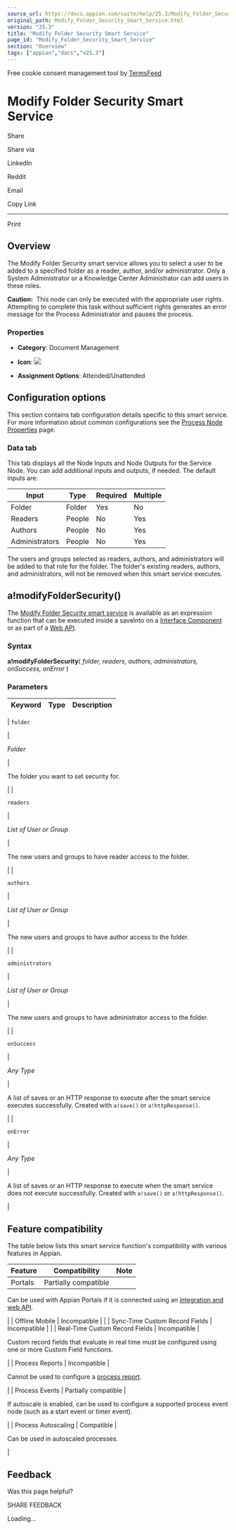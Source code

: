 ```yaml
---
source_url: https://docs.appian.com/suite/help/25.3/Modify_Folder_Security_Smart_Service.html
original_path: Modify_Folder_Security_Smart_Service.html
version: "25.3"
title: "Modify Folder Security Smart Service"
page_id: "Modify_Folder_Security_Smart_Service"
section: "Overview"
tags: ["appian","docs","v25.3"]
---
```



Free cookie consent management tool by [TermsFeed](https://www.termsfeed.com/)

# Modify Folder Security Smart Service

Share

Share via

LinkedIn

Reddit

Email

Copy Link

* * *

Print

## Overview

The Modify Folder Security smart service allows you to select a user to be added to a specified folder as a reader, author, and/or administrator. Only a System Administrator or a Knowledge Center Administrator can add users in these roles.

**Caution:**  This node can only be executed with the appropriate user rights. Attempting to complete this task without sufficient rights generates an error message for the Process Administrator and pauses the process.

### Properties

-   **Category**: Document Management

-   **Icon**: ![](images/Smart_Service_Icons/Modify_Folder_Security.png)

-   **Assignment Options**: Attended/Unattended

## Configuration options

This section contains tab configuration details specific to this smart service. For more information about common configurations see the [Process Node Properties](Process_Node_and_Smart_Service_Properties.html) page.

### Data tab

This tab displays all the Node Inputs and Node Outputs for the Service Node. You can add additional inputs and outputs, if needed. The default inputs are:

| Input | Type | Required | Multiple |
| --- | --- | --- | --- |
| Folder | Folder | Yes | No |
| Readers | People | No | Yes |
| Authors | People | No | Yes |
| Administrators | People | No | Yes |

The users and groups selected as readers, authors, and administrators will be added to that role for the folder. The folder's existing readers, authors, and administrators, will not be removed when this smart service executes.

## a!modifyFolderSecurity()

The [Modify Folder Security smart service](#) is available as an expression function that can be executed inside a saveInto on a [Interface Component](executing_smart_services.html) or as part of a [Web API](Web_APIs.html).

### Syntax

**a!modifyFolderSecurity**( _folder, readers, authors, administrators, onSuccess, onError_ )

### Parameters

| Keyword | Type | Description |
| --- | --- | --- |
|
`folder`

 |

_Folder_

 |

The folder you want to set security for.

 |
|

`readers`

 |

_List of User or Group_

 |

The new users and groups to have reader access to the folder.

 |
|

`authors`

 |

_List of User or Group_

 |

The new users and groups to have author access to the folder.

 |
|

`administrators`

 |

_List of User or Group_

 |

The new users and groups to have administrator access to the folder.

 |
|

`onSuccess`

 |

_Any Type_

 |

A list of saves or an HTTP response to execute after the smart service executes successfully. Created with `a!save()` or `a!httpResponse()`.

 |
|

`onError`

 |

_Any Type_

 |

A list of saves or an HTTP response to execute when the smart service does not execute successfully. Created with `a!save()` or `a!httpResponse()`.

 |

## Feature compatibility

The table below lists this smart service function's compatibility with various features in Appian.

| Feature | Compatibility | Note |
| --- | --- | --- |
| Portals | Partially compatible |
Can be used with Appian Portals if it is connected using an [integration and web API](portals-design.html#using-partially-compatible-functions-and-objects-in-a-portal).

 |
| Offline Mobile | Incompatible |  |
| Sync-Time Custom Record Fields | Incompatible |  |
| Real-Time Custom Record Fields | Incompatible |

Custom record fields that evaluate in real time must be configured using one or more Custom Field functions.

 |
| Process Reports | Incompatible |

Cannot be used to configure a [process report](Process_Reports.html).

 |
| Process Events | Partially compatible |

If autoscale is enabled, can be used to configure a supported process event node (such as a start event or timer event).

 |
| Process Autoscaling | Compatible |

Can be used in autoscaled processes.

 |

## Feedback

Was this page helpful?

SHARE FEEDBACK

Loading...